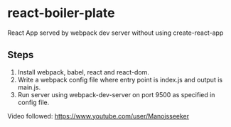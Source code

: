 # react-boiler-plate
React App served by webpack dev server without using create-react-app

## Steps

1. Install webpack, babel, react and react-dom.
2. Write a webpack config file where entry point is index.js and output is main.js.
3. Run server using webpack-dev-server on port 9500 as specified in config file.

Video followed: https://www.youtube.com/user/Manojsseeker
